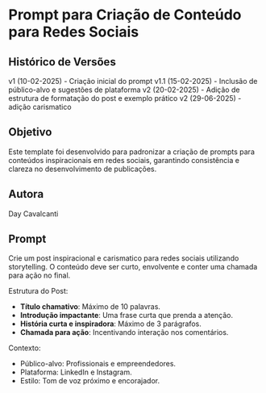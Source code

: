 # Prompt para Criação de Conteúdo para Redes Sociais 

## Histórico de Versões
v1 (10-02-2025) - Criação inicial do prompt
v1.1 (15-02-2025) - Inclusão de público-alvo e sugestões de plataforma
v2 (20-02-2025) - Adição de estrutura de formatação do post e exemplo prático
v2 (29-06-2025) - adição carismatico

## Objetivo
Este template foi desenvolvido para padronizar a criação de prompts para conteúdos inspiracionais em redes sociais, garantindo consistência e clareza no desenvolvimento de publicações.

## Autora
Day Cavalcanti

## Prompt

Crie um post inspiracional e carismatico para redes sociais utilizando storytelling. O conteúdo deve ser curto, envolvente e conter uma chamada para ação no final.

Estrutura do Post:
- **Título chamativo**: Máximo de 10 palavras.
- **Introdução impactante**: Uma frase curta que prenda a atenção.
- **História curta e inspiradora**: Máximo de 3 parágrafos.
- **Chamada para ação**: Incentivando interação nos comentários.

Contexto:
- Público-alvo: Profissionais e empreendedores.
- Plataforma: LinkedIn e Instagram.
- Estilo: Tom de voz próximo e encorajador.
